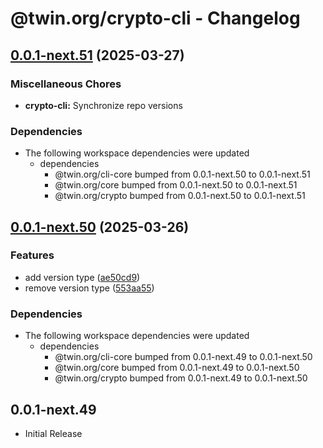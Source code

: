 # @twin.org/crypto-cli - Changelog

## [0.0.1-next.51](https://github.com/twinfoundation/framework/compare/crypto-cli-v0.0.1-next.50...crypto-cli-v0.0.1-next.51) (2025-03-27)


### Miscellaneous Chores

* **crypto-cli:** Synchronize repo versions


### Dependencies

* The following workspace dependencies were updated
  * dependencies
    * @twin.org/cli-core bumped from 0.0.1-next.50 to 0.0.1-next.51
    * @twin.org/core bumped from 0.0.1-next.50 to 0.0.1-next.51
    * @twin.org/crypto bumped from 0.0.1-next.50 to 0.0.1-next.51

## [0.0.1-next.50](https://github.com/twinfoundation/framework/compare/crypto-cli-v0.0.1-next.49...crypto-cli-v0.0.1-next.50) (2025-03-26)


### Features

* add version type ([ae50cd9](https://github.com/twinfoundation/framework/commit/ae50cd99d342ed8eeb55290a52e9fed80a2af99e))
* remove version type ([553aa55](https://github.com/twinfoundation/framework/commit/553aa55bd79b8f930155035e522af2b0f6e3d0c8))


### Dependencies

* The following workspace dependencies were updated
  * dependencies
    * @twin.org/cli-core bumped from 0.0.1-next.49 to 0.0.1-next.50
    * @twin.org/core bumped from 0.0.1-next.49 to 0.0.1-next.50
    * @twin.org/crypto bumped from 0.0.1-next.49 to 0.0.1-next.50

## 0.0.1-next.49

- Initial Release
